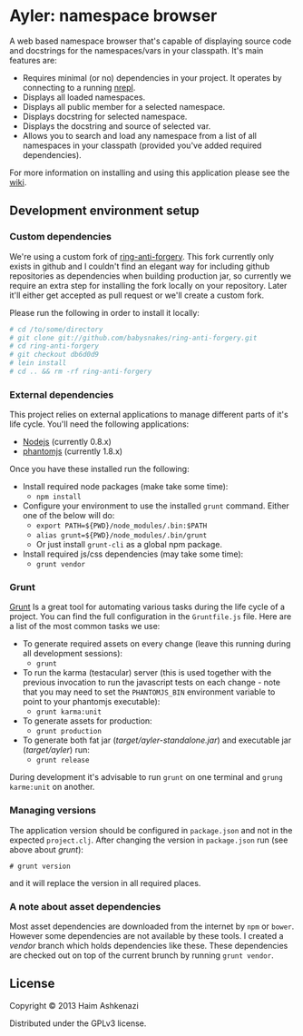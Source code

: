# Ayler: namespace browser
A web based namespace browser that's capable of displaying source code
and docstrings for the namespaces/vars in your classpath. It's main
features are:

* Requires minimal (or no) dependencies in your project. It operates
  by connecting to a running [nrepl][nrepl].
* Displays all loaded namespaces.
* Displays all public member for a selected namespace.
* Displays docstring for selected namespace.
* Displays the docstring and source of selected var.
* Allows you to search and load any namespace from a list of all
  namespaces in your classpath (provided you've added required
  dependencies).

For more information on installing and using this application please
see the [wiki][gwiki].

## Development environment setup

### Custom dependencies
We're using a custom fork of [ring-anti-forgery][]. This fork
currently only exists in github and I couldn't find an elegant way for
including github repositories as dependencies when building production
jar, so currently we require an extra step for installing the fork
locally on your repository. Later it'll either get accepted as pull
request or we'll create a custom fork.

Please run the following in order to install it locally:

```sh
# cd /to/some/directory
# git clone git://github.com/babysnakes/ring-anti-forgery.git
# cd ring-anti-forgery
# git checkout db6d0d9
# lein install
# cd .. && rm -rf ring-anti-forgery
```

### External dependencies
This project relies on external applications to manage different parts
of it's life cycle. You'll need the following applications:

* [Nodejs][node] (currently 0.8.x)
* [phantomjs][pjs] (currently 1.8.x)

Once you have these installed run the following:

* Install required node packages (make take some time):
  * `npm install`
* Configure your environment to use the installed `grunt` command.
  Either one of the below will do:
  * `export PATH=${PWD}/node_modules/.bin:$PATH`
  * `alias grunt=${PWD}/node_modules/.bin/grunt`
  * Or just install `grunt-cli` as a global npm package.
* Install required js/css dependencies (may take some time):
  * `grunt vendor`

### Grunt
[Grunt][grunt] Is a great tool for automating various tasks during the
life cycle of a project. You can find the full configuration in the
`Gruntfile.js` file. Here are a list of the most common tasks we use:

* To generate required assets on every change (leave this running
  during all development sessions):
  * `grunt`
* To run the karma (testacular) server (this is used together with the
  previous invocation to run the javascript tests on each change -
  note that you may need to set the `PHANTOMJS_BIN` environment
  variable to point to your phantomjs executable):
  * `grunt karma:unit`
* To generate assets for production:
  * `grunt production`
* To generate both fat jar (*target/ayler-standalone.jar*) and
  executable jar (*target/ayler*) run:
  * `grunt release`

During development it's advisable to run `grunt` on one terminal and
`grung karme:unit` on another.

### Managing versions
The application version should be configured in `package.json` and not
in the expected `project.clj`. After changing the version in
`package.json` run (see above about *grunt*):

    # grunt version

and it will replace the version in all required places.

### A note about asset dependencies
Most asset dependencies are downloaded from the internet by `npm` or
`bower`. However some dependencies are not available by these tools. I
created a *vendor* branch which holds dependencies like these. These
dependencies are checked out on top of the current brunch by running
`grunt vendor`.

## License
Copyright © 2013 Haim Ashkenazi

Distributed under the GPLv3 license.

[node]: http://nodejs.org
[pjs]: http://phantomjs.org
[nrepl]: https://github.com/clojure/tools.nrepl
[grunt]: http://gruntjs.com
[clojuredocs]: http://www.clojuredocs.org
[gwiki]: https://github.com/babysnakes/ayler/wiki
[ring-anti-forgery]: https://github.com/weavejester/ring-anti-forgery
